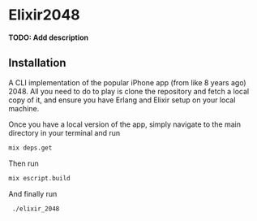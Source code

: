 # Elixir2048

**TODO: Add description**

## Installation

A CLI implementation of the popular iPhone app (from like 8 years ago) 2048. All you need to do to play is clone the repository and fetch a local copy of it, and ensure you have Erlang and Elixir setup on your local machine.

Once you have a local version of the app, simply navigate to the main directory in your terminal and run

```bash
mix deps.get
```

Then run

```bash
mix escript.build
```

And finally run

```bash
 ./elixir_2048
```
